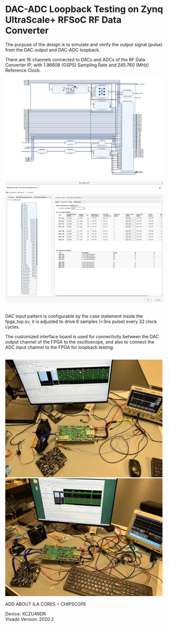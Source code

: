 # DAC-ADC Loopback Testing on Zynq UltraScale+ RFSoC RF Data Converter

The purpuse of the design is to simulate and verify the output signal (pulse) from the DAC output and DAC-ADC loopback.

There are 16 channels connected to DACs and ADCs of the RF Data Converter IP, with 1.96608 (GSPS) Sampling Rate and 245.760 (MHz) Reference Clock.

<p align="center">  
<img src="BD_01.JPG" width=1000>  

<p align="center">   
<img src="IP_01.JPG" width=700>  

\
DAC input pattern is configurable by the case statement inside the fpga_top.sv, it is adjusted to drive 6 samples (=3ns pulse) every 32 clock cycles.

The customized interface board is used for connectivity between the DAC output channel of the FPGA to the oscilloscope, and also to connect the ADC input channel to the FPGA for loopback testing.

\
<img src="PIC_01.jpg" width=500>  <img src="PIC_02.jpg" width=500>  


ADD ABOUT ILA CORES + CHIPSCOPE


Device: XCZU49DR
\
Vivado Version: 2020.2
